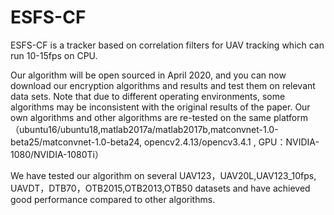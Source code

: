 # ESFS-CF

ESFS-CF  is a tracker based on correlation filters for UAV tracking which can run 10-15fps on CPU.

Our algorithm will be open sourced in April 2020, and you can now download our encryption algorithms and results and test them on relevant data sets. Note that due to different operating environments, some algorithms may be inconsistent with the original results of the paper. Our own algorithms and other algorithms are re-tested on the same platform（ubuntu16/ubuntu18,matlab2017a/matlab2017b,matconvnet-1.0-beta25/matconvnet-1.0-beta24, opencv2.4.13/opencv3.4.1 , GPU：NVIDIA-1080/NVIDIA-1080Ti）

We have tested our algorithm on several UAV123，UAV20L,UAV123_10fps, UAVDT，DTB70，OTB2015,OTB2013,OTB50 datasets and have achieved good performance compared to other algorithms.

